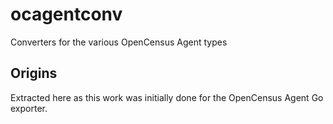# ocagentconv
Converters for the various OpenCensus Agent types

## Origins
Extracted here as this work was initially done for the OpenCensus Agent Go exporter.
